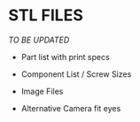 STL FILES
=



*TO BE UPDATED*
- Part list with print specs

- Component List / Screw Sizes

- Image Files

- Alternative Camera fit eyes
